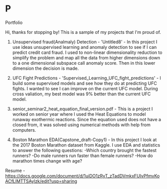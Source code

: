 # P
Portfolio

Hi, thanks for stopping by!  This is a sample of my projects that I'm proud of.   

1. Unsupervised fraud(Analmaly) Detection - 'Untitled8' - In this project I use ideas unsupervised learning and anomaly detection to see if I can predict credit card fraud.  I used to non-linear dimensionality reduction to simplify the problem and map all the data from higher dimensions down to a one dimensional subspace call anomaly score.  Then in this lower dimension the decision is made.        
  
2. UFC Fight Predictions - 'Supervised_Learning_UFC_fight_predictions' - I build some supervised models and see how they do at predicting UFC fights.  I wanted to see I can improve on the current UFC model.  During cross valiation, my best model was 9% better than the current UFC model.    

4. senior_seminar2_heat_equation_final_version.pdf - This is a project I worked on senior year where I used the Heat Equations to model runaway exothermic reactions. Since the equation used does not have a closed from, it was solved using numerical methods with help from computers.  

5. Boston Marathon EDA(Capstone_draft-Copy1) - In this project I look at the 2017 Boston Marathon dataset from Kaggle.  I use EDA and statistics to answer the following questions:
  -Which country brought the fastest runners?
  -Do male runners run faster than female runners?
  -How do marathon times change with age?

Resume - https://docs.google.com/document/d/1uiDO1zRyT_zTadDVmkxFUIvPfmvKoACfLlMTTSAylzk/edit?usp=sharing
